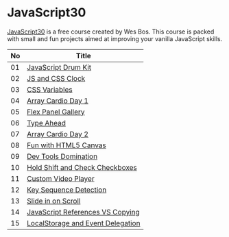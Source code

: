 # JavaScript30

[JavaScript30](https://javascript30.com/) is a free course created by Wes Bos. This course is packed with small and fun projects aimed at improving your vanilla JavaScript skills.

| No  | Title                                                                                                                                       |
| --- | ------------------------------------------------------------------------------------------------------------------------------------------- |
| 01  | [JavaScript Drum Kit](https://github.com/melikealtin/JavaScript30/tree/master/01%20-%20JavaScript%20Drum%20Kit)                             |
| 02  | [JS and CSS Clock](https://github.com/melikealtin/JavaScript30/tree/master/02%20-%20JS%20and%20CSS%20Clock)                                 |
| 03  | [CSS Variables](https://github.com/melikealtin/JavaScript30/tree/master/03%20-%20CSS%20Variables)                                           |
| 04  | [Array Cardio Day 1](https://github.com/melikealtin/JavaScript30/tree/master/04%20-%20Array%20Cardio%20Day%201)                             |
| 05  | [Flex Panel Gallery](https://github.com/melikealtin/JavaScript30/tree/master/05%20-%20Flex%20Panel%20Gallery)                               |
| 06  | [Type Ahead](https://github.com/melikealtin/JavaScript30/tree/master/06%20-%20Type%20Ahead)                                                 |
| 07  | [Array Cardio Day 2](https://github.com/melikealtin/JavaScript30/tree/master/07%20-%20Array%20Cardio%20Day%202)                             |
| 08  | [Fun with HTML5 Canvas](https://github.com/melikealtin/JavaScript30/tree/master/08%20-%20Fun%20with%20HTML5%20Canvas)                       |
| 09  | [Dev Tools Domination](https://github.com/melikealtin/JavaScript30/tree/master/09%20-%20Dev%20Tools%20Domination)                           |
| 10  | [Hold Shift and Check Checkboxes](https://github.com/melikealtin/JavaScript30/tree/master/10%20-%20Hold%20Shift%20and%20Check%20Checkboxes) |
| 11  | [Custom Video Player](https://github.com/melikealtin/JavaScript30/tree/master/11%20-%20Custom%20Video%20Player)                             |
| 12  | [Key Sequence Detection](https://github.com/melikealtin/JavaScript30/tree/master/12%20-%20Key%20Sequence%20Detection)                       |
| 13  | [Slide in on Scroll](https://github.com/melikealtin/JavaScript30/tree/master/13%20-%20Slide%20in%20on%20Scroll)                             |
| 14  | [JavaScript References VS Copying](https://github.com/melikealtin/JavaScript30/tree/master/14%20-%20JavaScript%20References%20VS%20Copying) |
| 15  | [LocalStorage and Event Delegation](https://github.com/melikealtin/JavaScript30/tree/master/15-%20LocalStorage%20and%20Event%20Delegation)  |

